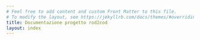 ```yaml
---
# Feel free to add content and custom Front Matter to this file.
# To modify the layout, see https://jekyllrb.com/docs/themes/#overriding-theme-defaults
title: Documentazione progetto rod2cod
layout: index
---
```


